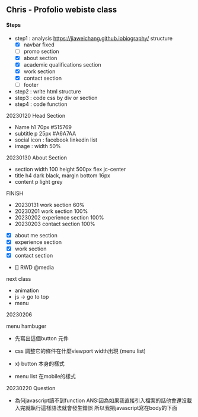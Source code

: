 ## Chris - Profolio webiste class

#### Steps
- step1 : analysis https://jiaweichang.github.iobiography/ structure
    - [X] navbar fixed
    - [ ] promo section
    - [X] about section
    - [X] academic qualifications section
    - [X] work section
    - [X] contact section
    - [ ] footer
- step2 : write html structure
- step3 : code css by div or section
- step4 : code function 



20230120 Head Section

- Name h1 70px #515769
- subtitle p 25px #A6A7AA
- social icon : facebook linkedin list
- image : width 50%


20230130 About Section

- section width 100 height 500px flex jc-center 
- title h4 dark black, margin bottom 16px
- content p light grey

FINISH

- 20230131 work section 60%
- 20230201 work section 100% 
- 20230202 experience section 100%
- 20230203 contact section 100%


- [X] about me section
- [X] experience section
- [X] work section
- [X] contact section
- [] RWD @media





next class
- animation
- js -> go to top
- menu




20230206

menu hambuger

- 先寫出這個button 元件
- css 調整它的條件在什麼viewport width出現 (menu list)
- x) button 本身的樣式

- menu list 在mobile的樣式

20230220 Question
- 為何javascript讀不到function
ANS:因為如果我直接引入檔案的話他會還沒載入完就執行這樣語法就會發生錯誤 所以我把javascript寫在body的下面
